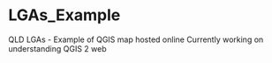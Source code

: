 # LGAs_Example
QLD LGAs - Example of QGIS map hosted online
Currently working on understanding QGIS 2 web

